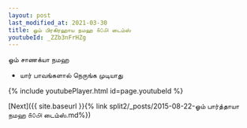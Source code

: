 ```yaml
---
layout: post
last_modified_at: 2021-03-30
title: ஓம் பிரகிரஹாய நமஹ ௧௦௮ டைம்ஸ்
youtubeId: _ZZb3nFrHZg
---
```

 
 
 ஓம் சாணக்யா நமஹ  
 
 -  யார் பாவங்களால் நெருங்க முடியாது 
 
  
 
  
 
 
 
 
 
 


{% include youtubePlayer.html id=page.youtubeId %}
 
[Next]({{ site.baseurl }}{% link  split2/_posts/2015-08-22-ஓம் பார்த்தாயா நமஹ ௧௦௮ டைம்ஸ்.md%})
 
